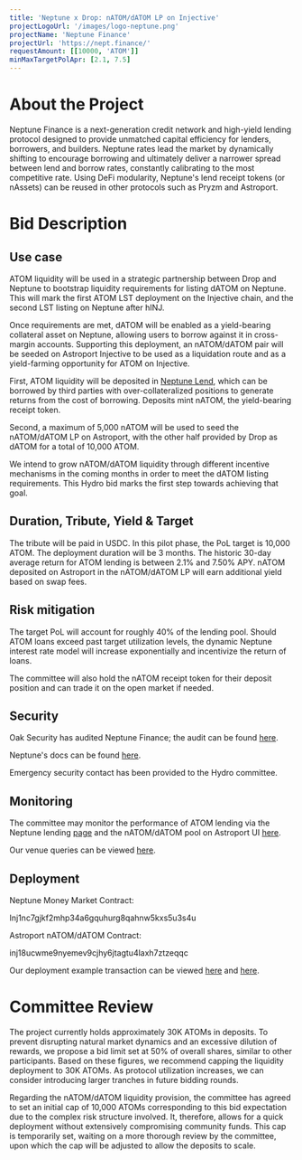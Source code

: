 ```yaml
---
title: 'Neptune x Drop: nATOM/dATOM LP on Injective'
projectLogoUrl: '/images/logo-neptune.png'
projectName: 'Neptune Finance'
projectUrl: 'https://nept.finance/'
requestAmount: [[10000, 'ATOM']]
minMaxTargetPolApr: [2.1, 7.5]
---
```


# About the Project

Neptune Finance is a next-generation credit network and high-yield lending protocol designed to provide unmatched capital efficiency for lenders, borrowers, and builders. Neptune rates lead the market by dynamically shifting to encourage borrowing and ultimately deliver a narrower spread between lend and borrow rates, constantly calibrating to the most competitive rate. Using DeFi modularity, Neptune's lend receipt tokens (or nAssets) can be reused in other protocols such as Pryzm and Astroport.

# Bid Description

## Use case

ATOM liquidity will be used in a strategic partnership between Drop and Neptune to bootstrap liquidity requirements for listing dATOM on Neptune. This will mark the first ATOM LST deployment on the Injective chain, and the second LST listing on Neptune after hINJ.

Once requirements are met, dATOM will be enabled as a yield-bearing collateral asset on Neptune, allowing users to borrow against it in cross-margin accounts. Supporting this deployment, an nATOM/dATOM pair will be seeded on Astroport Injective to be used as a liquidation route and as a yield-farming opportunity for ATOM on Injective.

First, ATOM liquidity will be deposited in [Neptune Lend](https://app.nept.finance/lend/), which can be borrowed by third parties with over-collateralized positions to generate returns from the cost of borrowing. Deposits mint nATOM, the yield-bearing receipt token.

Second, a maximum of 5,000 nATOM will be used to seed the nATOM/dATOM LP on Astroport, with the other half provided by Drop as dATOM for a total of 10,000 ATOM.

We intend to grow nATOM/dATOM liquidity through different incentive mechanisms in the coming months in order to meet the dATOM listing requirements. This Hydro bid marks the first step towards achieving that goal.

## Duration, Tribute, Yield & Target

The tribute will be paid in USDC. In this pilot phase, the PoL target is 10,000 ATOM. The deployment duration will be 3 months. The historic 30-day average return for ATOM lending is between 2.1% and 7.50% APY. nATOM deposited on Astroport in the nATOM/dATOM LP will earn additional yield based on swap fees.

## Risk mitigation

The target PoL will account for roughly 40% of the lending pool. Should ATOM loans exceed past target utilization levels, the dynamic Neptune interest rate model will increase exponentially and incentivize the return of loans.

The committee will also hold the nATOM receipt token for their deposit position and can trade it on the open market if needed.

## Security

Oak Security has audited Neptune Finance; the audit can be found [here](https://github.com/oak-security/audit-reports/tree/master/Neptune).

Neptune's docs can be found [here](https://docs.nept.finance/).

Emergency security contact has been provided to the Hydro committee.

## Monitoring

The committee may monitor the performance of ATOM lending via the Neptune lending [page](https://app.nept.finance/asset-details/?denom=ibc%2FC4CFF46FD6DE35CA4CF4CE031E643C8FDC9BA4B99AE598E9B0ED98FE3A2319F9) and the nATOM/dATOM pool on Astroport UI [here](https://app.astroport.fi/pools/inj18ucwme9nyemev9cjhy6jtagtu4laxh7ztzeqqc).

Our venue queries can be viewed [here](https://hackmd.io/@jwEKz2IPTTqH3U9DC2aZ3A/BkShOvGc1x).

## Deployment

Neptune Money Market Contract:

Inj1nc7gjkf2mhp34a6gquhurg8qahnw5kxs5u3s4u

Astroport nATOM/dATOM Contract:

inj18ucwme9nyemev9cjhy6jtagtu4laxh7ztzeqqc

Our deployment example transaction can be viewed [here](https://explorer.injective.network/transaction/50720C355D377BB175F4CDE7004CBF90453854D0DCDF37C5FEC240A112C84221/) and [here](https://explorer.injective.network/transaction/B0AFFB880DCAA2FAD22A0536D110F1D47D9C27DD26A8D4CEC74DB85615185D82/).

# Committee Review

The project currently holds approximately 30K ATOMs in deposits. To prevent disrupting natural market dynamics and an excessive dilution of rewards, we propose a bid limit set at 50% of overall shares, similar to other participants. Based on these figures, we recommend capping the liquidity deployment to 30K ATOMs. As protocol utilization increases, we can consider introducing larger tranches in future bidding rounds.

Regarding the nATOM/dATOM liquidity provision, the committee has agreed to set an initial cap of 10,000 ATOMs corresponding to this bid expectation due to the complex risk structure involved. It, therefore, allows for a quick deployment without extensively compromising community funds. This cap is temporarily set, waiting on a more thorough review by the committee, upon which the cap will be adjusted to allow the deposits to scale.
